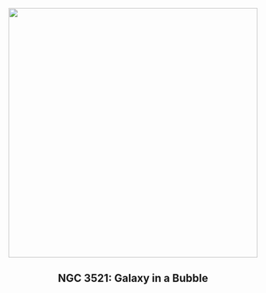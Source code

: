 
<p align="center"><img src="https://apod.nasa.gov/apod/image/2506/NGC3521-1024.jpg" width="500" height="500"></p>
<h2 align="center"> NGC 3521: Galaxy in a Bubble </h2>
